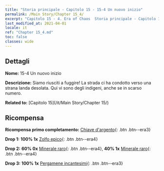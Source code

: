 ```yaml
---
title: "Storia principale - Capitolo 15 - 15-4 Un nuovo inizio"
permalink: /Main Story/Chapter 15_4/
excerpt: "Capitolo 15 - 4. Era of Chaos  Storia principale - Capitolo 15_4. 15-4 Un nuovo inizio"
last_modified_at: 2021-04-01
locale: it
ref: "Chapter 15_4.md"
toc: false
classes: wide
---
```


## Dettagli

 **Nome:** 15-4 Un nuovo inizio

 **Descrizione:** Siamo riusciti a fuggire! La strada ci ha condotto verso una strana landa desolata. Qui vi sono degli indigeni, anche se in scarso numero.

 **Related to:** [Capitolo 15](/it/Main Story/Chapter 15/)

## Ricompensa

 **Ricompensa primo completamento:** [Chiave d'argento](/it/Items/con_693/){: .btn .btn--era3}

 **Drop 1:** **100% 1x** [Zolfo epico](/it/Items/mat_50/){: .btn .btn--era4}

 **Drop 2:** **60% 0x** [Minerale raro](/it/Items/mat_40/){: .btn .btn--era4}, **40% 1x** [Minerale raro](/it/Items/mat_40/){: .btn .btn--era4}

 **Drop 3:** **100% 1x** [Pergamene incantesimi](/it/Items/con_694/){: .btn .btn--era3}

